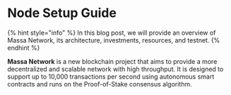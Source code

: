 # Node Setup Guide

{% hint style="info" %}
In this blog post, we will provide an overview of Massa Network, its architecture, investments, resources, and testnet.
{% endhint %}

**Massa Network** is a new blockchain project that aims to provide a more decentralized and scalable network with high throughput. It is designed to support up to 10,000 transactions per second using autonomous smart contracts and runs on the Proof-of-Stake consensus algorithm.&#x20;

